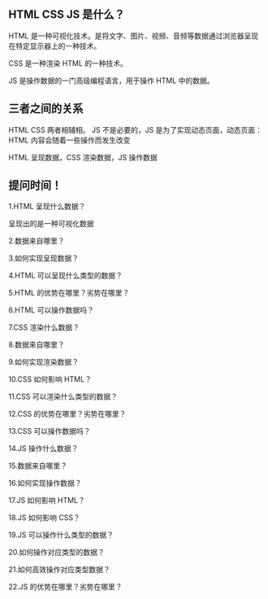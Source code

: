 <!--
 * @Author: DSCode
 * @Date: 2020-11-23 12:56:02
 * @Open Source License: MIT
 * @LastEditTime: 2020-11-23 12:56:42
 * @FilePath: \undefinedc:\Users\DsStudio\Desktop\Happy Hacking.md
 * @Description:
-->

## HTML CSS JS 是什么？

HTML 是一种可视化技术。是将文字、图片、视频、音频等数据通过浏览器呈现在特定显示器上的一种技术。

CSS 是一种渲染 HTML 的一种技术。

JS 是操作数据的一门高级编程语言，用于操作 HTML 中的数据。

## 三者之间的关系

HTML CSS 两者相辅相。 JS 不是必要的，JS 是为了实现动态页面，动态页面：HTML 内容会随着一些操作而发生改变

HTML 呈现数据，CSS 渲染数据，JS 操作数据

## 提问时间！

1.HTML 呈现什么数据？

呈现出的是一种可视化数据

2.数据来自哪里？

3.如何实现呈现数据？

4.HTML 可以呈现什么类型的数据？

5.HTML 的优势在哪里？劣势在哪里？

6.HTML 可以操作数据吗？

7.CSS 渲染什么数据？

8.数据来自哪里？

9.如何实现渲染数据？

10.CSS 如何影响 HTML？

11.CSS 可以渲染什么类型的数据？

12.CSS 的优势在哪里？劣势在哪里？

13.CSS 可以操作数据吗？

14.JS 操作什么数据？

15.数据来自哪里？

16.如何实现操作数据？

17.JS 如何影响 HTML？

18.JS 如何影响 CSS？

19.JS 可以操作什么类型的数据？

20.如何操作对应类型的数据？

21.如何高效操作对应类型数据？

22.JS 的优势在哪里？劣势在哪里？
